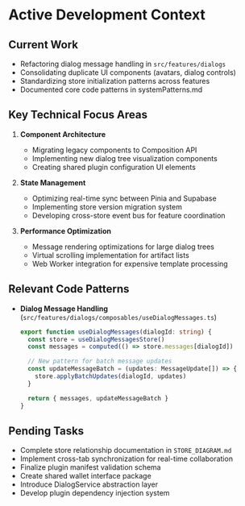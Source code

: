 # Active Development Context

## Current Work
- Refactoring dialog message handling in `src/features/dialogs`
- Consolidating duplicate UI components (avatars, dialog controls)
- Standardizing store initialization patterns across features
- Documented core code patterns in systemPatterns.md

## Key Technical Focus Areas
1. **Component Architecture**
   - Migrating legacy components to Composition API
   - Implementing new dialog tree visualization components
   - Creating shared plugin configuration UI elements

2. **State Management**
   - Optimizing real-time sync between Pinia and Supabase
   - Implementing store version migration system
   - Developing cross-store event bus for feature coordination

3. **Performance Optimization**
   - Message rendering optimizations for large dialog trees
   - Virtual scrolling implementation for artifact lists
   - Web Worker integration for expensive template processing

## Relevant Code Patterns
- **Dialog Message Handling** (`src/features/dialogs/composables/useDialogMessages.ts`)
  ```typescript
  export function useDialogMessages(dialogId: string) {
    const store = useDialogMessagesStore()
    const messages = computed(() => store.messages[dialogId])

    // New pattern for batch message updates
    const updateMessageBatch = (updates: MessageUpdate[]) => {
      store.applyBatchUpdates(dialogId, updates)
    }

    return { messages, updateMessageBatch }
  }
  ```

## Pending Tasks
- Complete store relationship documentation in `STORE_DIAGRAM.md`
- Implement cross-tab synchronization for real-time collaboration
- Finalize plugin manifest validation schema
- Create shared wallet interface package
- Introduce DialogService abstraction layer
- Develop plugin dependency injection system

